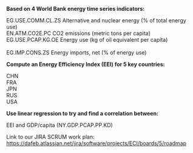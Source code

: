 <b> Based on 4 World Bank energy time series indicators: </b>

EG.USE.COMM.CL.ZS Alternative and nuclear energy (% of total energy use) <br> 
EN.ATM.CO2E.PC CO2 emissions (metric tons per capita) <br> 
EG.USE.PCAP.KG.OE Energy use (kg of oil equivalent per capita)<br>  
EG.IMP.CONS.ZS Energy imports, net (% of energy use)<br> 

<b> Compute an Energy Efficiency Index (EEI) for 5 key countries: </b>

CHN <br> 
FRA <br> 
JPN <br> 
RUS <br> 
USA<br> 

<b> Use linear regression to try and find a correlation between: </b>

EEI and GDP/capita (NY.GDP.PCAP.PP.KD)



Link to our JIRA SCRUM work plan: https://dafeb.atlassian.net/jira/software/projects/ECI/boards/5/roadmap
        
        


